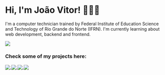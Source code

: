 <h1>Hi, I'm João Vitor! 👋🏻🤩</h1>

<p>I'm a computer technician trained by Federal Institute of Education Science and Technology of Rio Grande do Norte (IFRN). I'm currently learning about web development, backend and frontend.</p>
<a href="https://github.com/anuraghazra/github-readme-stats">
  <img align="center" src="https://github-readme-stats.vercel.app/api?username=JotaVPinheiro&show_icons=true&counting_private=true&theme=aura&border_color=363636" />
</a>
  
<!-- <h3>My dev stack:</h3>
<a href="https://github.com/anuraghazra/github-readme-stats">
  <img align="center" src="https://github-readme-stats.vercel.app/api/top-langs/?username=JotaVPinheiro&theme=aura&langs_count=4&layout=compact&border_color=363636" />
</a> -->

<h3>Check some of my projects here:</h3>
<a href="https://github.com/JotaVPinheiro/csgo-guns">
  <img align="center" src="https://github-readme-stats.vercel.app/api/pin/?username=JotaVPinheiro&repo=csgo-guns&show_owner=true&theme=aura&border_color=363636" />
</a>
<a href="https://github.com/JotaVPinheiro/tg-quantosdiaspronatalbot">
  <img align="center" src="https://github-readme-stats.vercel.app/api/pin/?username=JotaVPinheiro&repo=tg-quantosdiaspronatalbot&show_owner=true&theme=aura&border_color=363636" />
</a>
<a href="https://github.com/JotaVPinheiro/terminal-tic-tac-toe">
  <img align="center" src="https://github-readme-stats.vercel.app/api/pin/?username=JotaVPinheiro&repo=terminal-tic-tac-toe&show_owner=true&theme=aura&border_color=363636" />
</a>
<a href="https://github.com/JotaVPinheiro/hide-wpp-status-button">
  <img align="center" src="https://github-readme-stats.vercel.app/api/pin/?username=JotaVPinheiro&repo=hide-wpp-status-button&show_owner=true&theme=aura&border_color=363636" />
</a>
